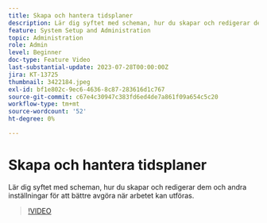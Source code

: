 ```yaml
---
title: Skapa och hantera tidsplaner
description: Lär dig syftet med scheman, hur du skapar och redigerar dem och andra inställningar för att bättre avgöra när arbetet kan utföras.
feature: System Setup and Administration
topic: Administration
role: Admin
level: Beginner
doc-type: Feature Video
last-substantial-update: 2023-07-28T00:00:00Z
jira: KT-13725
thumbnail: 3422184.jpeg
exl-id: bf1e802c-9ec6-4636-8c87-283616d1c767
source-git-commit: c67e4c30947c383fd6ed4de7a861f09a654c5c20
workflow-type: tm+mt
source-wordcount: '52'
ht-degree: 0%

---
```


# Skapa och hantera tidsplaner

Lär dig syftet med scheman, hur du skapar och redigerar dem och andra inställningar för att bättre avgöra när arbetet kan utföras.

>[!VIDEO](https://video.tv.adobe.com/v/3422184/?learn=on)
